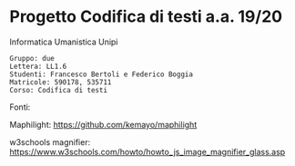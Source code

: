 # Progetto Codifica di testi a.a. 19/20
Informatica Umanistica Unipi

    Gruppo: due
    Lettera: LL1.6
    Studenti: Francesco Bertoli e Federico Boggia
    Matricole: 590178, 535711
    Corso: Codifica di testi

Fonti:

Maphilight: https://github.com/kemayo/maphilight

w3schools magnifier: https://www.w3schools.com/howto/howto_js_image_magnifier_glass.asp
